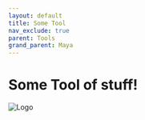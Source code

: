 ```yaml
---
layout: default
title: Some Tool
nav_exclude: true
parent: Tools
grand_parent: Maya
---
```


# Some Tool of stuff!

![Logo](test.png)